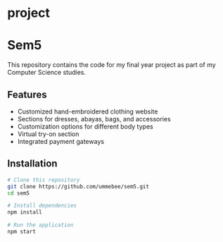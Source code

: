 
# project
# Sem5 

This repository contains the code for my final year project as part of my Computer Science studies.

## Features
- Customized hand-embroidered clothing website
- Sections for dresses, abayas, bags, and accessories
- Customization options for different body types
- Virtual try-on section
- Integrated payment gateways

## Installation
```bash
# Clone this repository
git clone https://github.com/ummebee/sem5.git
cd sem5

# Install dependencies
npm install

# Run the application
npm start
